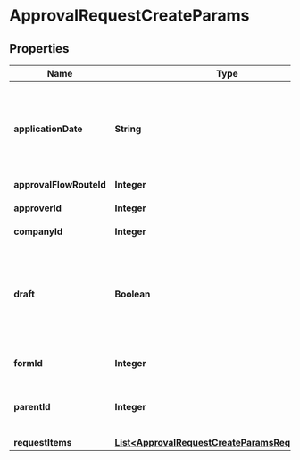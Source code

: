

# ApprovalRequestCreateParams


## Properties

Name | Type | Description | Notes
------------ | ------------- | ------------- | -------------
**applicationDate** | **String** | 申請日 (yyyy-mm-dd)&lt;br&gt; 指定しない場合は当日の日付が登録されます。  |  [optional]
**approvalFlowRouteId** | **Integer** | 申請経路ID | 
**approverId** | **Integer** | 承認者のユーザーID |  [optional]
**companyId** | **Integer** | 事業所ID | 
**draft** | **Boolean** | falseの時、in_progress:申請中で作成する。それ以外の時はdraft:下書きで作成する | 
**formId** | **Integer** | 申請フォームID | 
**parentId** | **Integer** | 親申請ID(既存各種申請IDのみ指定可能です。) |  [optional]
**requestItems** | [**List&lt;ApprovalRequestCreateParamsRequestItems&gt;**](ApprovalRequestCreateParamsRequestItems.md) |  | 



